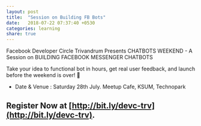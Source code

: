 ```yaml
---
layout: post
title:  "Session on Building FB Bots"
date:   2018-07-22 07:37:40 +0530
categories: learning
share: true
---
```


Facebook Developer Circle Trivandrum Presents CHATBOTS WEEKEND - A Session on BUILDING FACEBOOK MESSENGER CHATBOTS

Take your idea to functional bot in hours, get real user feedback, and launch before the weekend is over! 🚀

- Date & Venue : Saturday 28th July. Meetup Cafe, KSUM, Technopark

## Register Now at  [http://bit.ly/devc-trv](http://bit.ly/devc-trv).

